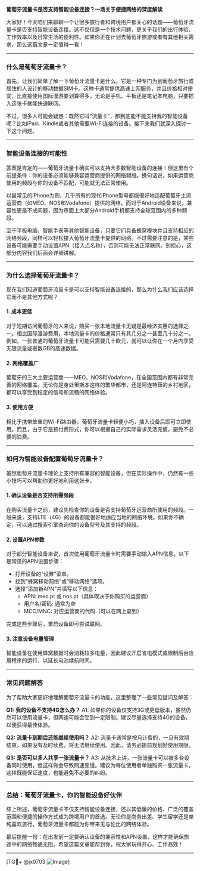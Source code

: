 **葡萄牙流量卡是否支持智能设备连接？一场关于便捷网络的深度解读**

大家好！今天咱们来聊聊一个让很多旅行者和跨境用户都关心的话题——葡萄牙流量卡是否支持智能设备连接。这不仅仅是一个技术问题，更关乎我们的出行体验、工作效率以及日常生活的便利性。如果你正在计划去葡萄牙旅游或者有其他相关需求，那么这篇文章一定值得一看！

---

### **什么是葡萄牙流量卡？**
首先，让我们简单了解一下葡萄牙流量卡是什么。它是一种专门为到葡萄牙旅行或居住的人设计的移动数据SIM卡。这种卡通常提供高速上网服务，并且价格相对便宜，比直接使用国际漫游要划算得多。无论是手机、平板还是笔记本电脑，只要插入这张卡就能快速联网。

不过，很多人可能会疑惑：既然它叫“流量卡”，那到底能不能支持我的智能设备呢？比如iPad、Kindle或者其他需要Wi-Fi连接的设备。接下来我们就深入探讨一下这个问题。

---

### **智能设备连接的可能性**
答案是肯定的——葡萄牙流量卡确实可以支持大多数智能设备的连接！但这里有个前提条件：你的设备必须能够兼容运营商提供的网络频段。换句话说，如果运营商使用的频段与你的设备不匹配，可能就无法正常使用。

以最常见的iPhone为例，几乎所有的现代iPhone型号都能很好地适配葡萄牙主流运营商（如MEO、NOS和Vodafone）提供的网络。而对于Android设备来说，兼容性更是不成问题，因为市面上大部分Android手机都支持全球范围内的多种频段。

至于平板电脑、智能手表等其他智能设备，只要它们具备蜂窝模块并且支持相应的网络频段，同样可以轻松接入葡萄牙流量卡提供的网络。不过需要注意的是，某些设备可能需要手动设置APN（接入点名称），否则可能无法正常联网。别担心，这部分内容我们后面会详细讲解。

---

### **为什么选择葡萄牙流量卡？**
现在我们知道葡萄牙流量卡是可以支持智能设备连接的，那么为什么我们应该选择它而不是其他方式呢？

#### **1. 成本更低**
对于短期访问葡萄牙的人来说，购买一张本地流量卡无疑是最经济实惠的选择之一。相比国际漫游费用，本地流量卡的价格通常只有其几分之一甚至几十分之一。例如，一张普通的葡萄牙流量卡可能只需要几十欧元，就可以让你在一个月内享受无限流量或者数GB的高速数据。

#### **2. 网络覆盖广**
葡萄牙的三大主要运营商——MEO、NOS和Vodafone，在全国范围内都有非常完善的网络覆盖。无论你是身处里斯本这样的繁华都市，还是阿连特茹的乡村地区，都可以享受到稳定的信号和流畅的网络体验。

#### **3. 使用方便**
相比于携带笨重的Wi-Fi路由器，葡萄牙流量卡轻便小巧，插入设备后即可立即使用。而且，由于它是预付费形式，你可以根据自己的实际需求灵活充值，避免不必要的浪费。

---

### **如何为智能设备配置葡萄牙流量卡？**
虽然葡萄牙流量卡理论上支持所有兼容的智能设备，但在实际操作中，仍然有一些小技巧可以帮助你更好地利用这张卡。

#### **1. 确认设备是否支持所需频段**
在购买流量卡之前，建议先检查你的设备是否支持葡萄牙运营商所使用的频段。一般来说，支持LTE（4G）的设备都能很好地适应当地的网络环境。如果你不确定，可以通过搜索引擎查询你的设备型号及其支持的频段。

#### **2. 设置APN参数**
对于部分智能设备来说，首次使用葡萄牙流量卡时需要手动输入APN信息。以下是常见的APN设置步骤：
- 打开设备的“设置”菜单。
- 找到“蜂窝移动网络”或“移动网络”选项。
- 选择“添加新APN”并填写以下信息：
  - APN: meo.pt 或 nos.pt（具体取决于你购买的运营商）
  - 用户名/密码: 通常为空
  - MCC/MNC: 对应运营商的代码（可以在网上查到）

完成这些步骤后，重启设备即可尝试联网。

#### **3. 注意设备电量管理**
智能设备在使用蜂窝数据时会消耗较多电量，因此建议开启省电模式或限制后台应用程序的运行，以延长电池续航时间。

---

### **常见问题解答**
为了帮助大家更好地理解葡萄牙流量卡的功能，这里整理了一些常见疑问及解答：

**Q1: 我的设备不支持4G怎么办？**
A1: 如果你的设备仅支持3G或更低版本，虽然仍然可以使用流量卡，但网速可能会受到一定限制。建议尽量选择支持4G的设备，以便获得最佳体验。

**Q2: 流量卡到期后还能继续使用吗？**
A2: 流量卡通常是按月计费的，一旦有效期结束，如果没有及时续费，将无法继续使用。因此，请务必提前规划好使用期限。

**Q3: 是否可以多人共享一张流量卡？**
A3: 从技术上讲，一张流量卡可以被多台设备同时使用，但这样做会导致网速变慢。建议为每位使用者单独购买一张流量卡，这样既能保证速度，也能避免不必要的纠纷。

---

### **总结：葡萄牙流量卡，你的智能设备好伙伴**
综上所述，葡萄牙流量卡不仅支持智能设备连接，还以其低廉的价格、广泛的覆盖范围和便捷的操作方式成为跨境用户的首选。无论你是商务出差、学生留学还是单纯喜欢旅行，葡萄牙流量卡都能为你带来无与伦比的网络体验。

最后提醒一句：在出发前一定要确认设备的兼容性和APN设置，这样才能确保旅途中的网络畅通无阻。希望这篇文章能帮到你，祝大家玩得开心、工作高效！

---

[TG💪+ @jx0703 ![Image](https://github.com/user-attachments/assets/dbca1d08-cadb-493c-b0ec-ad6f7a83f270)]
